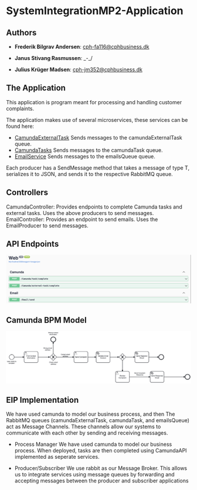 # SystemIntegrationMP2-Application
## Authors

- **Frederik Bilgrav Andersen**: cph-fa116@cphbusiness.dk

- **Janus Stivang Rasmussen**: \_-_/

- **Julius Krüger Madsen**: cph-jm352@cphbusiness.dk

## The Application
This application is program meant for processing and handling customer complaints.

The application makes use of several microservices, these services can be found here:

- [CamundaExternalTask](https://github.com/Dare-Share-Care/SystemIntegrationMP2-CamundaExternalTasks)
Sends messages to the camundaExternalTask queue.
- [CamundaTasks](https://github.com/Dare-Share-Care/SystemIntegrationMP2-CamundaTasks)
Sends messages to the camundaTask queue.
- [EmailService](https://github.com/Dare-Share-Care/SystemIntegrationMP2-EmailService)
Sends messages to the emailsQueue queue.

Each producer has a SendMessage<T> method that takes a message of type T, serializes it to JSON, and sends it to the respective RabbitMQ queue.

## Controllers
CamundaController: Provides endpoints to complete Camunda tasks and external tasks. Uses the above producers to send messages.
EmailController: Provides an endpoint to send emails. Uses the EmailProducer to send messages.

## API Endpoints
![Swagger](https://github.com/Dare-Share-Care/SystemIntegrationMP2-Application/blob/main/Docs/swagger.png)

## Camunda BPM Model
![BPM](https://github.com/Dare-Share-Care/SystemIntegrationMP2-Application/blob/main/Docs/CustomerComplains.png)

## EIP Implementation
We have used camunda to model our business process, and then The RabbitMQ queues (camundaExternalTask, camundaTask, and emailsQueue) act as Message Channels. These channels allow our systems to communicate with each other by sending and receiving messages.
- Process Manager
  We have used camunda to model our business process. When deployed, tasks are then completed using CamundaAPI implemented as seperate services.

- Producer/Subscriber
  We use rabbit as our Message Broker. This allows us to integrate services using message queues by forwarding and accepting messages between the producer and subscriber applications

